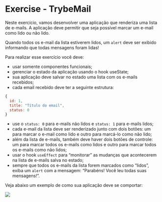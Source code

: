 # Exercise - TrybeMail
Neste exercício, vamos desenvolver uma aplicação que renderiza uma lista de e-mails. A aplicação deve permitir que seja possível marcar um e-mail como lido ou não lido.

Quando todos os e-mail da lista estiverem lidos, um `alert` deve ser exibido informando que todas mensagens foram lidas!

Para realizar esse exercício você deve:

- usar somente componentes funcionais;
- gerenciar o estado da aplicação usando o hook useState;
- sua aplicação deve salvar no estado uma lista com os e-mails recebidos;
- cada email recebido deve ter a seguinte estrutura:

```javascript
{
  id: 1,
  title: "Título do email",
  status: 0
}
```
- use o `status: 0` para e-mails não lidos e `status: 1` para e-mails lidos;
- cada e-mail da lista deve ser renderizado junto com dois botões: um para marcar o e-mail como lido e outro para marcá-lo como não lido;
- além da lista de e-mails, também deve haver dois botões de controle: um para marcar todos os e-mails como lidos e outro para marcar todos os e-mails como não lidos;
- usar o hook `useEffect` para “monitorar” as mudanças que acontecerem na lista de e-mails salva no estado;
- sempre que todos os e-mails da lista forem marcados como “lidos”, exiba um `alert` com a mensagem: “Parabéns! Você leu todas suas mensagens!”.  

Veja abaixo um exemplo de como sua aplicação deve se comportar:

<img src="https://content-assets.betrybe.com/prod/d601c12f-51df-4f4e-bf51-e8d90f263c22-Exemplo%20da%20aplica%C3%A7%C3%A3o%20TrybeMail.gif">